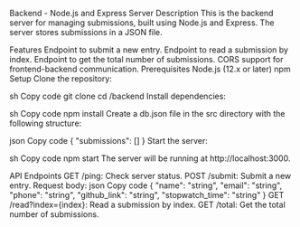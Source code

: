 Backend - Node.js and Express Server
Description
This is the backend server for managing submissions, built using Node.js and Express. The server stores submissions in a JSON file.

Features
Endpoint to submit a new entry.
Endpoint to read a submission by index.
Endpoint to get the total number of submissions.
CORS support for frontend-backend communication.
Prerequisites
Node.js (12.x or later)
npm
Setup
Clone the repository:

sh
Copy code
git clone <repository-url>
cd <repository-name>/backend
Install dependencies:

sh
Copy code
npm install
Create a db.json file in the src directory with the following structure:

json
Copy code
{
  "submissions": []
}
Start the server:

sh
Copy code
npm start
The server will be running at http://localhost:3000.

API Endpoints
GET /ping: Check server status.
POST /submit: Submit a new entry.
Request body:
json
Copy code
{
    "name": "string",
    "email": "string",
    "phone": "string",
    "github_link": "string",
    "stopwatch_time": "string"
}
GET /read?index={index}: Read a submission by index.
GET /total: Get the total number of submissions.
